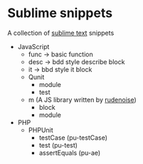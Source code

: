 Sublime snippets
================

A collection of [sublime text](http://www.sublimetext.com/3) snippets

*   JavaScript
    * func -> basic function
    * desc -> bdd style describe block
    * it   -> bbd style it block
    * Qunit
        * module
        * test
    * m (A JS library written by [rudenoise](https://github.com/rudenoise))
        * block
        * module
*   PHP
    * PHPUnit
        * testCase (pu-testCase)
        * test (pu-test)
        * assertEquals (pu-ae)
